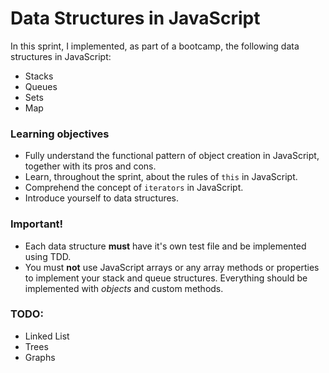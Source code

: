 # Data Structures in JavaScript

In this sprint, I implemented, as part of a bootcamp, the following data structures in JavaScript:

- Stacks
- Queues
- Sets
- Map

### **Learning objectives**

- Fully understand the functional pattern of object creation in JavaScript, together with its pros and cons.
- Learn, throughout the sprint, about the rules of `this` in JavaScript.
- Comprehend the concept of `iterators` in JavaScript.
- Introduce yourself to data structures.

###  Important! 

- Each data structure **must** have it's own test file and be implemented using TDD.
- You must **not** use JavaScript arrays or any array methods or properties to implement your stack and queue structures. Everything should be implemented with _objects_ and custom methods.

### **TODO:**

- Linked List
- Trees
- Graphs